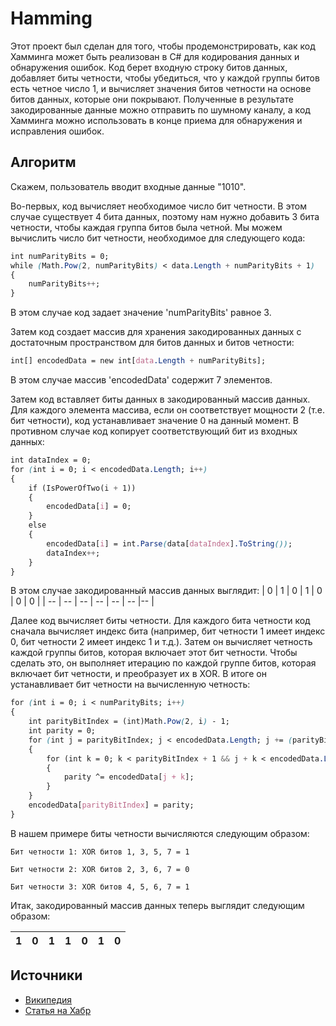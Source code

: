 # Hamming

Этот проект был сделан для того, чтобы продемонстрировать, как код Хамминга может быть реализован в C# для кодирования данных и обнаружения ошибок. Код берет входную строку битов данных, добавляет биты четности, чтобы убедиться, что у каждой группы битов есть четное число 1, и вычисляет значения битов четности на основе битов данных, которые они покрывают. Полученные в результате закодированные данные можно отправить по шумному каналу, а код Хамминга можно использовать в конце приема для обнаружения и исправления ошибок.

## Алгоритм

Скажем, пользователь вводит входные данные "1010". 

Во-первых, код вычисляет необходимое число бит четности. В этом случае существует 4 бита данных, поэтому нам нужно добавить 3 бита четности, чтобы каждая группа битов была четной. Мы можем вычислить число бит четности, необходимое для следующего кода:
```css
int numParityBits = 0;
while (Math.Pow(2, numParityBits) < data.Length + numParityBits + 1)
{
    numParityBits++;
}
```
В этом случае код задает значение 'numParityBits' равное 3.

Затем код создает массив для хранения закодированных данных с достаточным пространством для битов данных и битов четности:

```css
int[] encodedData = new int[data.Length + numParityBits];
```

В этом случае массив 'encodedData' содержит 7 элементов.

Затем код вставляет биты данных в закодированный массив данных. Для каждого элемента массива, если он соответствует мощности 2 (т.е. бит четности), код устанавливает значение 0 на данный момент. В противном случае код копирует соответствующий бит из входных данных:

```css
int dataIndex = 0;
for (int i = 0; i < encodedData.Length; i++)
{
    if (IsPowerOfTwo(i + 1))
    {
        encodedData[i] = 0;
    }
    else
    {
        encodedData[i] = int.Parse(data[dataIndex].ToString());
        dataIndex++;
    }
}
```
В этом случае закодированный массив данных выглядит:
| 0 | 1 | 0  | 1 | 0 | 0 |  0 | 
| -- | -- | -- | -- | -- | -- |-- |

Далее код вычисляет биты четности. Для каждого бита четности код сначала вычисляет индекс бита (например, бит четности 1 имеет индекс 0, бит четности 2 имеет индекс 1 и т.д.). Затем он вычисляет четность каждой группы битов, которая включает этот бит четности. Чтобы сделать это, он выполняет итерацию по каждой группе битов, которая включает бит четности, и преобразует их в XOR. В итоге он устанавливает бит четности на вычисленную четность:

```css
for (int i = 0; i < numParityBits; i++)
{
    int parityBitIndex = (int)Math.Pow(2, i) - 1;
    int parity = 0;
    for (int j = parityBitIndex; j < encodedData.Length; j += (parityBitIndex + 1) * 2)
    {
        for (int k = 0; k < parityBitIndex + 1 && j + k < encodedData.Length; k++)
        {
            parity ^= encodedData[j + k];
        }
    }
    encodedData[parityBitIndex] = parity;
}
```
В нашем примере биты четности вычисляются следующим образом:

    Бит четности 1: XOR битов 1, 3, 5, 7 = 1

    Бит четности 2: XOR битов 2, 3, 6, 7 = 0

    Бит четности 3: XOR битов 4, 5, 6, 7 = 1
Итак, закодированный массив данных теперь выглядит следующим образом:

| 1 | 0 | 1  | 1 | 0 | 1 |  0 | 
| -- | -- | -- | -- | -- | -- |-- |


## Источники

 - [Википедия](https://ru.wikipedia.org/wiki/Код_Хэмминга)
 - [Статья на Хабр](https://habr.com/ru/post/140611/)


